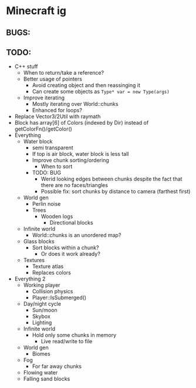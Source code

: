 # Minecraft ig

## BUGS:

## TODO:

- C++ stuff
	- When to return/take a reference?
	- Better usage of pointers
		- Avoid creating object and then reassinging it
		- Can create some objects as `Type* var = new Type(args)`
	- Improve iterating
		- Mostly iterating over World::chunks
		- Enhanced for loops?
- Replace Vector3/2Util with raymath
- Block has array[6] of Colors (indexed by Dir) instead of getColorFn()/getColor()
- Everything
	- Water block
		- semi transparent
		- If top is air block, water block is less tall
		- Improve chunk sorting/ordering
			- When to sort
		- TODO: BUG
			- Werid looking edges between chunks despite the fact that there are no faces/triangles
			- Possible fix: sort chunks by distance to camera (farthest first)
	- World gen
		- Perlin noise
		- Trees
			- Wooden logs
				- Directional blocks
	- Infinite world
		- World::chunks is an unordered map?
	- Glass blocks
		- Sort blocks within a chunk?
			- Or does it work already?
	- Textures
		- Texture atlas
		- Replaces colors
- Everything 2
	- Working player
		- Collision physics
		- Player::IsSubmerged()
	- Day/night cycle
		- Sun/moon
		- Skybox
		- Lighting
	- Infinite world
		- Hold only some chunks in memory
			- Live read/write to file
	- World gen
		- Biomes
	- Fog
		- For far away chunks
	- Flowing water
	- Falling sand blocks